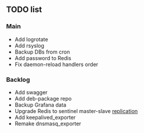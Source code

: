 ## TODO list

### Main

- Add logrotate
- Add rsyslog
- Backup DBs from cron
- Add password to Redis
- Fix daemon-reload handlers order

### Backlog

- Add swagger
- Add deb-package repo
- Backup Grafana data
- Upgrade Redis to sentinel master-slave [replication](https://rtfm.co.ua/redis-replikaciya-chast-2-master-slave-replikaciya-i-redis-sentinel/)
- Add keepalived_exporter
- Remake dnsmasq_exporter
